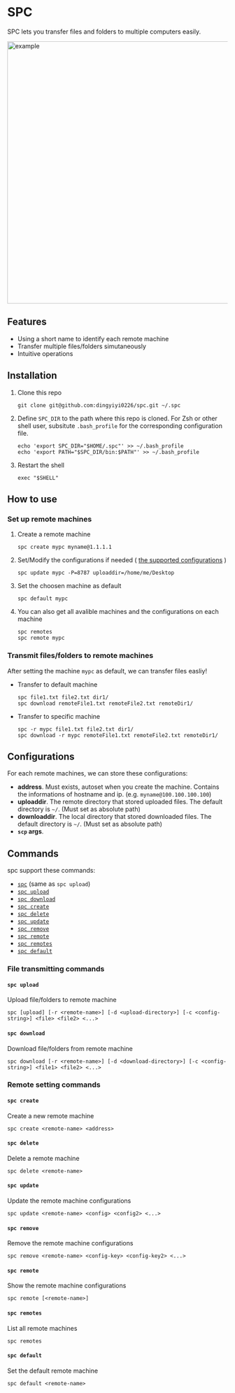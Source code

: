 # SPC
SPC lets you transfer files and folders to multiple computers easily.

<img src="example.gif" alt="example" width="600"/>

## Features
- Using a short name to identify each remote machine
- Transfer multiple files/folders simutaneously
- Intuitive operations 

## Installation
1. Clone this repo
    ```
    git clone git@github.com:dingyiyi0226/spc.git ~/.spc
    ```

2. Define `SPC_DIR` to the path where this repo is cloned. For Zsh or other shell user, subsitute `.bash_profile` for the corresponding configuration file.
    ```
    echo 'export SPC_DIR="$HOME/.spc"' >> ~/.bash_profile
    echo 'export PATH="$SPC_DIR/bin:$PATH"' >> ~/.bash_profile
    ```

3. Restart the shell
    ```
    exec "$SHELL"
    ```

## How to use
### Set up remote machines
1. Create a remote machine
    ```
    spc create mypc myname@1.1.1.1
    ```

2. Set/Modify the configurations if needed ( [the supported configurations](#configurations) )
    ```
    spc update mypc -P=8787 uploaddir=/home/me/Desktop
    ```

3. Set the choosen machine as default
    ```
    spc default mypc
    ```

4. You can also get all avalible machines and the configurations on each machine
    ```
    spc remotes
    spc remote mypc
    ```

### Transmit files/folders to remote machines
After setting the machine `mypc` as default, we can transfer files easliy!

- Transfer to default machine
    ```
    spc file1.txt file2.txt dir1/
    spc download remoteFile1.txt remoteFile2.txt remoteDir1/
    ```

- Transfer to specific machine
    ```
    spc -r mypc file1.txt file2.txt dir1/
    spc download -r mypc remoteFile1.txt remoteFile2.txt remoteDir1/
    ```

## Configurations
For each remote machines, we can store these configurations:

- **address**. Must exists, autoset when you create the machine. Contains the informations of hostname and ip. (e.g. `myname@100.100.100.100`)
- **uploaddir**. The remote directory that stored uploaded files. The default directory is `~/`.  (Must set as absolute path)
- **downloaddir**. The local directory that stored downloaded files. The default directory is `~/`. (Must set as absolute path)
- **`scp` args**. 

## Commands

spc support these commands:

- [`spc`](#spc-upload) (same as `spc upload`)
- [`spc upload`](#spc-upload)
- [`spc download`](#spc-download)
- [`spc create`](#spc-create)
- [`spc delete`](#spc-delete)
- [`spc update`](#spc-update)
- [`spc remove`](#spc-remove)
- [`spc remote`](#spc-remote)
- [`spc remotes`](#spc-remotes)
- [`spc default`](#spc-default)

### File transmitting commands
#### `spc upload`
Upload file/folders to remote machine

    spc [upload] [-r <remote-name>] [-d <upload-directory>] [-c <config-string>] <file> <file2> <...>

#### `spc download`
Download file/folders from remote machine

    spc download [-r <remote-name>] [-d <download-directory>] [-c <config-string>] <file1> <file2> <...>

### Remote setting commands

#### `spc create`
Create a new remote machine

    spc create <remote-name> <address>

#### `spc delete`
Delete a remote machine

    spc delete <remote-name>

#### `spc update`
Update the remote machine configurations

    spc update <remote-name> <config> <config2> <...>

#### `spc remove`
Remove the remote machine configurations

    spc remove <remote-name> <config-key> <config-key2> <...>

#### `spc remote`
Show the remote machine configurations

    spc remote [<remote-name>]

#### `spc remotes`
List all remote machines

    spc remotes

#### `spc default`
Set the default remote machine

    spc default <remote-name>


